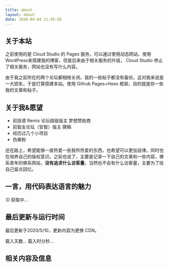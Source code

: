 ```yaml
---
title: about
layout: about
date: 2020-04-04 21:45:58
---
```

## 关于本站

之前使用的是 Cloud Studio 的 Pages 服务，可以通过使用动态网站，使用WordPress来搭建我的博客，但是后来由于相关服务的升级， Cloud Studio 停止了相关服务，网站也没有写什么内容。

由于我之前所在的两个论坛都相继关闭，我的一些帖子都没有备份。这对我来说是一大损失，于是打算搭建本站。使用 Github Pages+Hexo 框架，目的就是存一些我的文章和帖子。

## 关于我&愿望

* 前技德 Remix 论坛超级版主 梦想赞助商
* 前智友论坛（安智）版主 撰稿
* 经历过几个小项目
* 伪果粉

还在路上，希望能够一直热爱一些我所热爱的东西，也希望可以更加自律。同时也在培养自己的版权意识。之前也说了，主要是记录一下自己的文章和一些内容，佛系青年的佛系网站，**没有追求什么访客量**，当然也不会有什么访客量，主要为了给自己留点回忆。

## 一言，用代码表达语言的魅力

<p id="hitokoto">:D 获取中...</p>
<script>
  fetch('https://v1.hitokoto.cn')
    .then(response => response.json())
    .then(data => {
      const hitokoto = document.getElementById('hitokoto')
      hitokoto.innerText = data.hitokoto
      })
      .catch(console.error)
</script>

## 最后更新与运行时间
最后更新于2020/5/10，更新内容为更换 CDN。  

<div>
  <span id="timeDate">载入天数...</span>
  <span id="times">载入时分秒...</span>
  <script>
  var now = new Date();
  function createtime(){
      var grt= new Date("04/05/2020 00:00:00");
      now.setTime(now.getTime()+250);
      days = (now - grt ) / 1000 / 60 / 60 / 24;
      dnum = Math.floor(days);
      hours = (now - grt ) / 1000 / 60 / 60 - (24 * dnum);
      hnum = Math.floor(hours);
      if(String(hnum).length ==1 ){
          hnum = "0" + hnum;
      }
      minutes = (now - grt ) / 1000 /60 - (24 * 60 * dnum) - (60 * hnum);
      mnum = Math.floor(minutes);
      if(String(mnum).length ==1 ){
                mnum = "0" + mnum;
      }
      seconds = (now - grt ) / 1000 - (24 * 60 * 60 * dnum) - (60 * 60 * hnum) - (60 * mnum);
      snum = Math.round(seconds);
      if(String(snum).length ==1 ){
                snum = "0" + snum;
      }
      document.getElementById("timeDate").innerHTML = "本站运行&nbsp"+dnum+"&nbsp天";
      document.getElementById("times").innerHTML = hnum + "&nbsp小时&nbsp" + mnum + "&nbsp分&nbsp" + snum + "&nbsp秒";
  }
  setInterval("createtime()",250);
  </script>
</div>

## 相关内容及信息